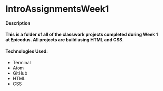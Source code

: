 # IntroAssignmentsWeek1

#### Description
#### This is a folder of all of the classwork projects completed during Week 1 at Epicodus. All projects are build using HTML and CSS.


#### Technologies Used:
* Terminal
* Atom
* GitHub
* HTML
* CSS

